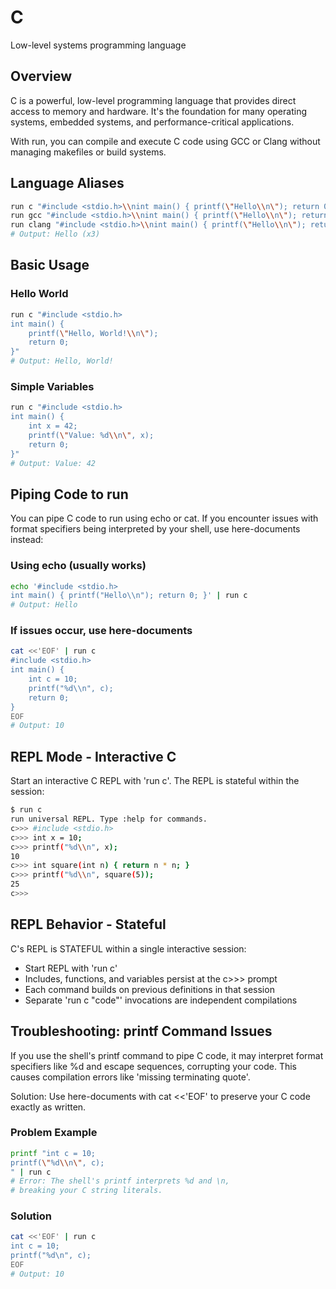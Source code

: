 # C

Low-level systems programming language

## Overview

C is a powerful, low-level programming language that provides direct access to memory and hardware. It's the foundation for many operating systems, embedded systems, and performance-critical applications.

With run, you can compile and execute C code using GCC or Clang without managing makefiles or build systems.

## Language Aliases

```bash
run c "#include <stdio.h>\\nint main() { printf(\"Hello\\n\"); return 0; }"
run gcc "#include <stdio.h>\\nint main() { printf(\"Hello\\n\"); return 0; }"
run clang "#include <stdio.h>\\nint main() { printf(\"Hello\\n\"); return 0; }"
# Output: Hello (x3)
```

## Basic Usage

### Hello World

```bash
run c "#include <stdio.h>
int main() {
    printf(\"Hello, World!\\n\");
    return 0;
}"
# Output: Hello, World!
```

### Simple Variables

```bash
run c "#include <stdio.h>
int main() {
    int x = 42;
    printf(\"Value: %d\\n\", x);
    return 0;
}"
# Output: Value: 42
```

## Piping Code to run

You can pipe C code to run using echo or cat. If you encounter issues with format specifiers being interpreted by your shell, use here-documents instead:

### Using echo (usually works)

```bash
echo '#include <stdio.h>
int main() { printf("Hello\\n"); return 0; }' | run c
# Output: Hello
```

### If issues occur, use here-documents

```bash
cat <<'EOF' | run c
#include <stdio.h>
int main() {
    int c = 10;
    printf("%d\\n", c);
    return 0;
}
EOF
# Output: 10
```

## REPL Mode - Interactive C

Start an interactive C REPL with 'run c'. The REPL is stateful within the session:

```bash
$ run c
run universal REPL. Type :help for commands.
c>>> #include <stdio.h>
c>>> int x = 10;
c>>> printf("%d\\n", x);
10
c>>> int square(int n) { return n * n; }
c>>> printf("%d\\n", square(5));
25
c>>>
```

## REPL Behavior - Stateful

C's REPL is STATEFUL within a single interactive session:

- Start REPL with 'run c'
- Includes, functions, and variables persist at the c>>> prompt
- Each command builds on previous definitions in that session
- Separate 'run c "code"' invocations are independent compilations

## Troubleshooting: printf Command Issues

If you use the shell's printf command to pipe C code, it may interpret format specifiers like %d and escape sequences, corrupting your code. This causes compilation errors like 'missing terminating quote'.

Solution: Use here-documents with cat <<'EOF' to preserve your C code exactly as written.

### Problem Example

```bash
printf "int c = 10;
printf(\"%d\\n\", c);
" | run c
# Error: The shell's printf interprets %d and \n,
# breaking your C string literals.
```

### Solution

```bash
cat <<'EOF' | run c
int c = 10;
printf("%d\n", c);
EOF
# Output: 10
```

